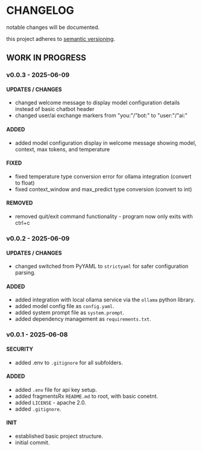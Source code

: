 # CHANGELOG

notable changes will be documented.

this project adheres to [semantic versioning](https://semver.org/spec/v2.0.0.html).

## WORK IN PROGRESS

### v0.0.3 - 2025-06-09

#### UPDATES / CHANGES

- changed welcome message to display model configuration details instead of basic chatbot header
- changed user/ai exchange markers from "you:"/"bot:" to "user:"/"ai:"

#### ADDED

- added model configuration display in welcome message showing model, context, max tokens, and temperature

#### FIXED

- fixed temperature type conversion error for ollama integration (convert to float)
- fixed context_window and max_predict type conversion (convert to int)

#### REMOVED

- removed quit/exit command functionality - program now only exits with ctrl+c

### v0.0.2 - 2025-06-09

#### UPDATES / CHANGES

- changed switched from PyYAML to `strictyaml` for safer configuration parsing.

#### ADDED

- added integration with local ollama service via the `ollama` python library.
- added model config file as `config.yaml`.
- added system prompt file as `system.prompt`.
- added dependency management as `requirements.txt`.

### v0.0.1 - 2025-06-08

#### SECURITY

- added .env to `.gitignore` for all subfolders.

#### ADDED

- added `.env` file for api key setup.
- added fragmentsRx `README.md` to root, with basic conetnt.
- added `LICENSE` - apache 2.0.
- added `.gitignore`.

#### INIT

- established basic project structure.
- initial commit.